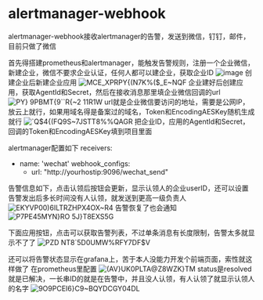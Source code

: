 # alertmanager-webhook
alertmanager-webhook接收alertmanager的告警，发送到微信，钉钉，邮件，目前只做了微信

首先得搭建prometheus和alertmanager，能触发告警规则，注册一个企业微信，新建企业，微信不要求企业认证，任何人都可以建企业，获取企业ID
![image](https://user-images.githubusercontent.com/53105658/157872228-621bb424-46a4-474d-93bd-5deab29e3e64.png)
创建企业后新建企业应用
![MCE_XPRPY{(N7K%($_E~NQF](https://user-images.githubusercontent.com/53105658/157871695-aaba0b2d-5879-4aa5-8e6b-2813a125d492.png)
企业建好后创建应用，获取AgentId和Secret，然后在接收消息那里填企业微信回调的url
![PY} 9PBMT{9``R{~2 11R1W](https://user-images.githubusercontent.com/53105658/157872995-dd0cc6e2-545c-4fdf-9b39-5ac683939968.png)
url就是企业微信要访问的地址，需要是公网IP，放云上就行，如果用域名得是备案过的域名，Token和EncodingAESKey随机生成就行
![`Q$4{(FQ9S~7JSTT8%%QAGR](https://user-images.githubusercontent.com/53105658/157873198-3bc97d8f-47b6-4d51-bb7c-27063bb5ac10.png)
把企业ID，应用的AgentId和Secret，回调的Token和EncodingAESKey填到项目里面

alertmanager配置如下
receivers:
- name: 'wechat'
  webhook_configs:
  - url: "http://yourhostip:9096/wechat_send"

告警信息如下，点击认领后按钮会更新，显示认领人的企业userID，还可以设置告警发出后多长时间没有人认领，就发送到更高一级负责人
![EKYVP00)6ILTRZHPX4OX~R4](https://user-images.githubusercontent.com/53105658/157871296-e842c560-7787-4488-a647-b4b71691df2a.png)
告警恢复了也会通知
![P7PE45MYN}RO 5J}T8EXS5G](https://user-images.githubusercontent.com/53105658/157877161-34281626-9427-4c32-9bb1-db1ec9b3f9df.png)

下面应用按钮，点击可以获取告警列表，不过单条消息有长度限制，告警太多就显示不了了
![PZD NT8`5D0UMW%RFY7DF$V](https://user-images.githubusercontent.com/53105658/157877803-4af04d13-1dd9-4db5-8f88-259e65580e48.png)

还可以将告警状态显示在grafana上，苦于本人没能力开发个前端页面，索性就这样做了
在prometheus里配置
![(AV}UK0P`LTA@Z8W`ZK}TM](https://user-images.githubusercontent.com/53105658/157878651-1142fe02-e03e-40d5-b491-cb57d27fddc2.png)
status是resolved就是已解决，一长串ID的就是在告警中，并且没人认领，有人认领了就显示认领人的名字
![9O9PCEI6}C9~BQYDCGY04DL](https://user-images.githubusercontent.com/53105658/157878422-f4e35e07-29d2-4eb2-82c3-fc6565933fd2.png)



